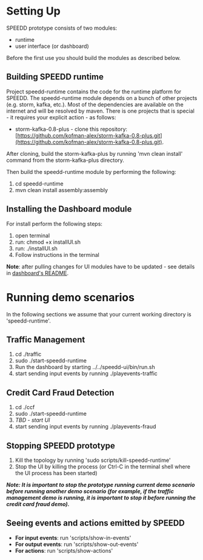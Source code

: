 Setting Up
==========
SPEEDD prototype consists of two modules:
- runtime
- user interface (or dashboard)

Before the first use you should build the modules as described below.

Building SPEEDD runtime
-----------------------
Project speedd-runtime contains the code for the runtime platform for SPEEDD.
The speedd-runtime module depends on a bunch of other projects (e.g. storm, kafka, etc.). Most of the dependencies are available on the internet and will be resolved by maven. There is one projects that is special - it requires your explicit action - as follows:

* storm-kafka-0.8-plus - clone this repository: [https://github.com/kofman-alex/storm-kafka-0.8-plus.git](https://github.com/kofman-alex/storm-kafka-0.8-plus.git).

After cloning, build the storm-kafka-plus by running 'mvn clean install' command from the storm-kafka-plus directory.

Then build the speedd-runtime module by performing the following:

1. cd speedd-runtime
2. mvn clean install assembly:assembly

Installing the Dashboard module
-------------------------------
For install perform the following steps:
1. open terminal
2. run: chmod +x installUI.sh
3. run: ./installUI.sh
4. Follow instructions in the terminal

**Note**: after pulling changes for UI modules have to be updated - see details in [dashboard's README](https://github.com/speedd-project/speedd/tree/master/speedd-ui).

Running demo scenarios
======================
In the following sections we assume that your current working directory is 'speedd-runtime'.

Traffic Management
------------------
1. cd ./traffic
2. sudo ./start-speedd-runtime
3. Run the dashboard by starting ../../speedd-ui/bin/run.sh
4. start sending input events by running ./playevents-traffic  

Credit Card Fraud Detection
---------------------------
1. cd ./ccf
2. sudo ./start-speedd-runtime
3. _TBD - start UI_
3. start sending input events by running ./playevents-fraud

Stopping SPEEDD prototype
-------------------------
1. Kill the topology by running 'sudo scripts/kill-speedd-runtime'
2. Stop the UI by killing the process (or Ctrl-C in the terminal shell where the UI process has been started)

_**Note: It is important to stop the prototype running current demo scenario before running another demo scenario (for example, if the traffic management demo is running, it is important to stop it before running the credit card fraud demo).**_

Seeing events and actions emitted by SPEEDD
-------------------------------------------
- **For input events**: run 'scripts/show-in-events'
- **For output events**: run 'scripts/show-out-events'
- **For actions**: run 'scripts/show-actions'
